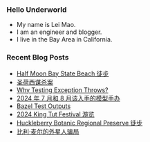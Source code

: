 ### Hello Underworld

- My name is Lei Mao.
- I am an engineer and blogger.
- I live in the Bay Area in California.


### Recent Blog Posts

<!-- BLOG-POST-LIST:START -->
- [Half Moon Bay State Beach 徒步](https://leimao.github.io/life/Half-Moon-Bay-State-Beach/)
- [圣荷西谋杀案](https://leimao.github.io/essay/%E5%9C%A3%E8%8D%B7%E8%A5%BF%E8%B0%8B%E6%9D%80%E6%A1%88-Fatal-Visit/)
- [Why Testing Exception Throws?](https://leimao.github.io/blog/Why-Testing-Exception-Throws/)
- [2024 年 7 月和 8 月该入手的模型手办](https://leimao.github.io/essay/2024%E5%B9%B47%E6%9C%88%E5%92%8C8%E6%9C%88%E8%AF%A5%E5%85%A5%E6%89%8B%E7%9A%84%E6%A8%A1%E5%9E%8B%E6%89%8B%E5%8A%9E/)
- [Bazel Test Outputs](https://leimao.github.io/blog/Bazel-Test-Outputs/)
- [2024 King Tut Festival 游览](https://leimao.github.io/life/2024-King-Tut-Festival/)
- [Huckleberry Botanic Regional Preserve 徒步](https://leimao.github.io/life/Huckleberry-Botanic-Regional-Preserve/)
- [比利·麦尔的外星人骗局](https://leimao.github.io/essay/Billy-Meier-%E9%AA%97%E5%B1%80/)
<!-- BLOG-POST-LIST:END -->
